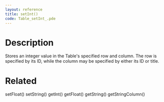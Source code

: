```yaml
---
layout: reference
title: setInt()
code: Table_setInt_.pde
---
```


# Description

Stores an integer value in the Table's specified row and column. The row is specified by its ID, while the column may be specified by either its ID or title.

# Related

setFloat()
setString()
getInt()
getFloat()
getString()
getStringColumn()
